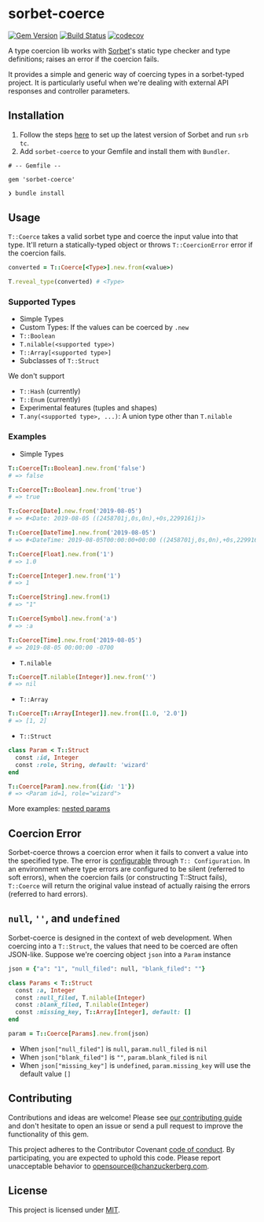 # sorbet-coerce
[![Gem Version](https://badge.fury.io/rb/sorbet-coerce.svg)](https://badge.fury.io/rb/sorbet-coerce)
[![Build Status](https://travis-ci.com/chanzuckerberg/sorbet-coerce.svg?branch=master)](https://travis-ci.com/chanzuckerberg/sorbet-coerce)
[![codecov](https://codecov.io/gh/chanzuckerberg/sorbet-coerce/branch/master/graph/badge.svg)](https://codecov.io/gh/chanzuckerberg/sorbet-coerce)

A type coercion lib works with [Sorbet](https://sorbet.org)'s static type checker and type definitions; raises an error if the coercion fails.

It provides a simple and generic way of coercing types in a sorbet-typed project. It is particularly useful when we're dealing with external API responses and controller parameters.

## Installation
1. Follow the steps [here](https://sorbet.org/docs/adopting) to set up the latest version of Sorbet and run `srb tc`.
2. Add `sorbet-coerce` to your Gemfile and install them with `Bundler`.
```
# -- Gemfile --

gem 'sorbet-coerce'
```

```sh
❯ bundle install
```

## Usage

`T::Coerce` takes a valid sorbet type and coerce the input value into that type. It'll return a statically-typed object or throws `T::CoercionError` error if the coercion fails.
```ruby
converted = T::Coerce[<Type>].new.from(<value>)

T.reveal_type(converted) # <Type>
```

### Supported Types
- Simple Types
- Custom Types: If the values can be coerced by `.new`
- `T::Boolean`
- `T.nilable(<supported type>)`
- `T::Array[<supported type>]`
- Subclasses of `T::Struct`

We don't support
- `T::Hash` (currently)
- `T::Enum` (currently)
- Experimental features (tuples and shapes)
- `T.any(<supported type>, ...)`: A union type other than `T.nilable`

### Examples
- Simple Types

```ruby
T::Coerce[T::Boolean].new.from('false')
# => false

T::Coerce[T::Boolean].new.from('true')
# => true

T::Coerce[Date].new.from('2019-08-05')
# => #<Date: 2019-08-05 ((2458701j,0s,0n),+0s,2299161j)>

T::Coerce[DateTime].new.from('2019-08-05')
# => #<DateTime: 2019-08-05T00:00:00+00:00 ((2458701j,0s,0n),+0s,2299161j)>

T::Coerce[Float].new.from('1')
# => 1.0

T::Coerce[Integer].new.from('1')
# => 1

T::Coerce[String].new.from(1)
# => "1"

T::Coerce[Symbol].new.from('a')
# => :a

T::Coerce[Time].new.from('2019-08-05')
# => 2019-08-05 00:00:00 -0700
```

- `T.nilable`

```ruby
T::Coerce[T.nilable(Integer)].new.from('')
# => nil
```

- `T::Array`

```ruby
T::Coerce[T::Array[Integer]].new.from([1.0, '2.0'])
# => [1, 2]
```

- `T::Struct`

```ruby
class Param < T::Struct
  const :id, Integer
  const :role, String, default: 'wizard'
end

T::Coerce[Param].new.from({id: '1'})
# => <Param id=1, role="wizard">
```
More examples: [nested params](https://github.com/chanzuckerberg/sorbet-coerce/blob/a56c0c6a363bb49b11e77ac57893afc3d54c6b8c/spec/nested_spec.rb#L18-L26)

## Coercion Error

Sorbet-coerce throws a coercion error when it fails to convert a value into the specified type. The error is [configurable](https://sorbet.org/docs/runtime#changing-the-runtime-behavior) through `T:: Configuration`. In an environment where type errors are configured to be silent (referred to soft errors), when the coercion fails (or constructing T::Struct fails), `T::Coerce` will return the original value instead of actually raising the errors (referred to hard errors).

## `null`, `''`, and `undefined`

Sorbet-coerce is designed in the context of web development. When coercing into a `T::Struct`, the values that need to be coerced are often JSON-like. Suppose we're coercing object `json` into a `Param` instance
```ruby
json = {"a": "1", "null_filed": null, "blank_filed": ""}

class Params < T::Struct
  const :a, Integer
  const :null_filed, T.nilable(Integer)
  const :blank_filed, T.nilable(Integer)
  const :missing_key, T::Array[Integer], default: []
end

param = T::Coerce[Params].new.from(json)
```

- When `json["null_filed"]` is `null`, `param.null_filed` is `nil`
- When `json["blank_filed"]` is `""`, `param.blank_filed` is `nil`
- When `json["missing_key"]` is `undefined`, `param.missing_key` will use the default value `[]`

## Contributing

Contributions and ideas are welcome! Please see [our contributing guide](CONTRIBUTING.md) and don't hesitate to open an issue or send a pull request to improve the functionality of this gem.

This project adheres to the Contributor Covenant [code of conduct](https://github.com/chanzuckerberg/.github/tree/master/CODE_OF_CONDUCT.md). By participating, you are expected to uphold this code. Please report unacceptable behavior to opensource@chanzuckerberg.com.

## License

This project is licensed under [MIT](https://github.com/chanzuckerberg/sorbet-coerce/blob/master/LICENSE).
